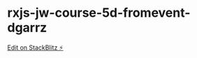 # rxjs-jw-course-5d-fromevent-dgarrz

[Edit on StackBlitz ⚡️](https://stackblitz.com/edit/rxjs-jw-course-5d-fromevent-dgarrz)